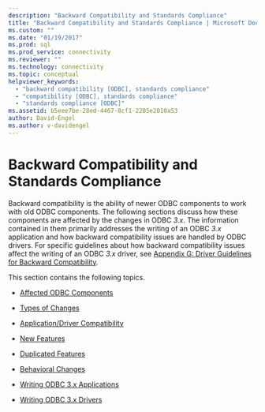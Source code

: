```yaml
---
description: "Backward Compatibility and Standards Compliance"
title: "Backward Compatibility and Standards Compliance | Microsoft Docs"
ms.custom: ""
ms.date: "01/19/2017"
ms.prod: sql
ms.prod_service: connectivity
ms.reviewer: ""
ms.technology: connectivity
ms.topic: conceptual
helpviewer_keywords: 
  - "backward compatibility [ODBC], standards compliance"
  - "compatibility [ODBC], standards compliance"
  - "standards compliance [ODBC]"
ms.assetid: b5eee7be-28ed-4467-8cf1-2205e2010a53
author: David-Engel
ms.author: v-davidengel
---
```

# Backward Compatibility and Standards Compliance
Backward compatibility is the ability of newer ODBC components to work with old ODBC components. The following sections discuss how these components are affected by the changes in ODBC *3.x*. The information contained in them primarily addresses the writing of an ODBC *3.x* application and how backward compatibility issues are handled by ODBC drivers. For specific guidelines about how backward compatibility issues affect the writing of an ODBC *3.x* driver, see [Appendix G: Driver Guidelines for Backward Compatibility](../../../odbc/reference/appendixes/appendix-g-driver-guidelines-for-backward-compatibility.md).  
  
 This section contains the following topics.  
  
-   [Affected ODBC Components](../../../odbc/reference/develop-app/affected-odbc-components.md)  
  
-   [Types of Changes](../../../odbc/reference/develop-app/types-of-changes.md)  
  
-   [Application/Driver Compatibility](../../../odbc/reference/develop-app/application-and-driver-compatibility.md)  
  
-   [New Features](../../../odbc/reference/develop-app/new-features.md)  
  
-   [Duplicated Features](../../../odbc/reference/develop-app/duplicated-features.md)  
  
-   [Behavioral Changes](../../../odbc/reference/develop-app/behavioral-changes.md)  
  
-   [Writing ODBC 3.x Applications](../../../odbc/reference/develop-app/writing-odbc-3-x-applications.md)  
  
-   [Writing ODBC 3.x Drivers](../../../odbc/reference/develop-app/writing-odbc-3-x-drivers.md)
